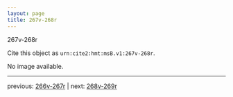 ```yaml
---
layout: page
title: 267v-268r
---
```


267v-268r

Cite this object as `urn:cite2:hmt:msB.v1:267v-268r`.

No image available. 



---

previous: [266v-267r](../266v-267r/) | next: [268v-269r](../268v-269r/)